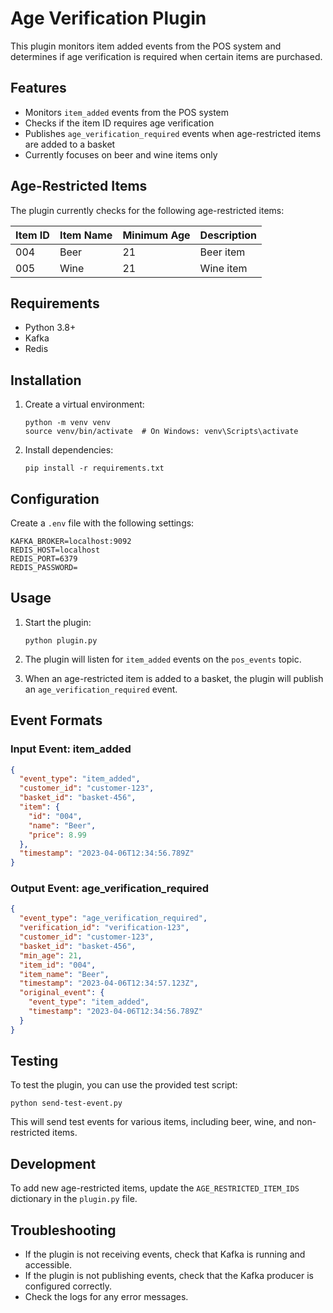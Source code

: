 # Age Verification Plugin

This plugin monitors item added events from the POS system and determines if age verification is required when certain items are purchased.

## Features

- Monitors `item_added` events from the POS system
- Checks if the item ID requires age verification
- Publishes `age_verification_required` events when age-restricted items are added to a basket
- Currently focuses on beer and wine items only

## Age-Restricted Items

The plugin currently checks for the following age-restricted items:

| Item ID | Item Name | Minimum Age | Description |
|---------|-----------|-------------|-------------|
| 004 | Beer | 21 | Beer item |
| 005 | Wine | 21 | Wine item |

## Requirements

- Python 3.8+
- Kafka
- Redis

## Installation

1. Create a virtual environment:
   ```
   python -m venv venv
   source venv/bin/activate  # On Windows: venv\Scripts\activate
   ```

2. Install dependencies:
   ```
   pip install -r requirements.txt
   ```

## Configuration

Create a `.env` file with the following settings:

```
KAFKA_BROKER=localhost:9092
REDIS_HOST=localhost
REDIS_PORT=6379
REDIS_PASSWORD=
```

## Usage

1. Start the plugin:
   ```
   python plugin.py
   ```

2. The plugin will listen for `item_added` events on the `pos_events` topic.

3. When an age-restricted item is added to a basket, the plugin will publish an `age_verification_required` event.

## Event Formats

### Input Event: item_added

```json
{
  "event_type": "item_added",
  "customer_id": "customer-123",
  "basket_id": "basket-456",
  "item": {
    "id": "004",
    "name": "Beer",
    "price": 8.99
  },
  "timestamp": "2023-04-06T12:34:56.789Z"
}
```

### Output Event: age_verification_required

```json
{
  "event_type": "age_verification_required",
  "verification_id": "verification-123",
  "customer_id": "customer-123",
  "basket_id": "basket-456",
  "min_age": 21,
  "item_id": "004",
  "item_name": "Beer",
  "timestamp": "2023-04-06T12:34:57.123Z",
  "original_event": {
    "event_type": "item_added",
    "timestamp": "2023-04-06T12:34:56.789Z"
  }
}
```

## Testing

To test the plugin, you can use the provided test script:

```
python send-test-event.py
```

This will send test events for various items, including beer, wine, and non-restricted items.

## Development

To add new age-restricted items, update the `AGE_RESTRICTED_ITEM_IDS` dictionary in the `plugin.py` file.

## Troubleshooting

- If the plugin is not receiving events, check that Kafka is running and accessible.
- If the plugin is not publishing events, check that the Kafka producer is configured correctly.
- Check the logs for any error messages. 